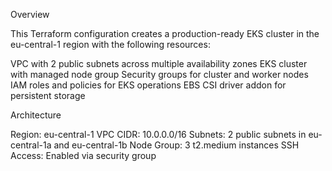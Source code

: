 Overview

This Terraform configuration creates a production-ready EKS cluster in the eu-central-1 region with the following resources:

VPC with 2 public subnets across multiple availability zones
EKS cluster with managed node group
Security groups for cluster and worker nodes
IAM roles and policies for EKS operations
EBS CSI driver addon for persistent storage

Architecture

Region: eu-central-1
VPC CIDR: 10.0.0.0/16
Subnets: 2 public subnets in eu-central-1a and eu-central-1b
Node Group: 3 t2.medium instances
SSH Access: Enabled via security group

